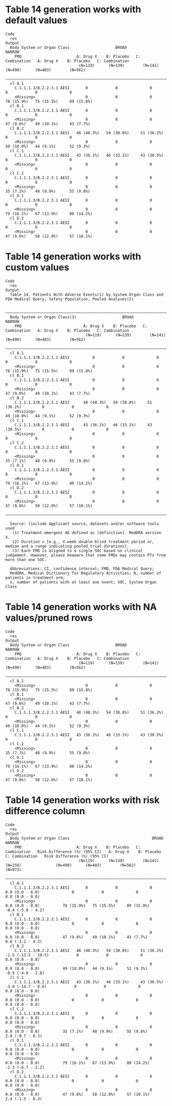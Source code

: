 # Table 14 generation works with default values

    Code
      res
    Output
      Body System or Organ Class                    BROAD                                      NARROW                 
        FMQ                        A: Drug X    B: Placebo   C: Combination   A: Drug X    B: Placebo   C: Combination
                                    (N=119)      (N=139)        (N=141)        (N=490)      (N=483)        (N=562)    
      ————————————————————————————————————————————————————————————————————————————————————————————————————————————————
      cl A.1                                                                                                          
        C.1.1.1.3/B.2.2.3.1 AESI       0            0              0              0            0              0       
        <Missing>                      0            0              0          78 (15.9%)   75 (15.5%)     89 (15.8%)  
      cl B.1                                                                                                          
        C.1.1.1.3/B.2.2.3.1 AESI       0            0              0              0            0              0       
        <Missing>                      0            0              0          47 (9.6%)    49 (10.1%)     43 (7.7%)   
      cl B.2                                                                                                          
        C.1.1.1.3/B.2.2.3.1 AESI   48 (40.3%)   54 (38.8%)     51 (36.2%)         0            0              0       
        <Missing>                      0            0              0          49 (10.0%)   44 (9.1%)      52 (9.3%)   
      cl C.1                                                                                                          
        C.1.1.1.3/B.2.2.3.1 AESI   43 (36.1%)   46 (33.1%)     43 (30.5%)         0            0              0       
        <Missing>                      0            0              0              0            0              0       
      cl C.2                                                                                                          
        C.1.1.1.3/B.2.2.3.1 AESI       0            0              0              0            0              0       
        <Missing>                      0            0              0          35 (7.1%)    48 (9.9%)      55 (9.8%)   
      cl D.1                                                                                                          
        C.1.1.1.3/B.2.2.3.1 AESI       0            0              0              0            0              0       
        <Missing>                      0            0              0          79 (16.1%)   67 (13.9%)     80 (14.2%)  
      cl D.2                                                                                                          
        C.1.1.1.3/B.2.2.3.1 AESI       0            0              0              0            0              0       
        <Missing>                      0            0              0          47 (9.6%)    58 (12.0%)     57 (10.1%)  

# Table 14 generation works with custom values

    Code
      res
    Output
      Table 14. Patients With Adverse Events(1) by System Organ Class and FDA Medical Query, Safety Population, Pooled Analyses(2)
      
      ———————————————————————————————————————————————————————————————————————————————————————————————————————————————————
      Body System or Organ Class(3)                    BROAD                                      NARROW                 
        FMQ                           A: Drug X    B: Placebo   C: Combination   A: Drug X    B: Placebo   C: Combination
                                       (N=119)      (N=139)        (N=141)        (N=490)      (N=483)        (N=562)    
      ———————————————————————————————————————————————————————————————————————————————————————————————————————————————————
      cl A.1                                                                                                             
        C.1.1.1.3/B.2.2.3.1 AESI          0            0              0              0            0              0       
        <Missing>                         0            0              0          78 (15.9%)   75 (15.5%)     89 (15.8%)  
      cl B.1                                                                                                             
        C.1.1.1.3/B.2.2.3.1 AESI          0            0              0              0            0              0       
        <Missing>                         0            0              0          47 (9.6%)    49 (10.1%)     43 (7.7%)   
      cl B.2                                                                                                             
        C.1.1.1.3/B.2.2.3.1 AESI      48 (40.3%)   54 (38.8%)     51 (36.2%)         0            0              0       
        <Missing>                         0            0              0          49 (10.0%)   44 (9.1%)      52 (9.3%)   
      cl C.1                                                                                                             
        C.1.1.1.3/B.2.2.3.1 AESI      43 (36.1%)   46 (33.1%)     43 (30.5%)         0            0              0       
        <Missing>                         0            0              0              0            0              0       
      cl C.2                                                                                                             
        C.1.1.1.3/B.2.2.3.1 AESI          0            0              0              0            0              0       
        <Missing>                         0            0              0          35 (7.1%)    48 (9.9%)      55 (9.8%)   
      cl D.1                                                                                                             
        C.1.1.1.3/B.2.2.3.1 AESI          0            0              0              0            0              0       
        <Missing>                         0            0              0          79 (16.1%)   67 (13.9%)     80 (14.2%)  
      cl D.2                                                                                                             
        C.1.1.1.3/B.2.2.3.1 AESI          0            0              0              0            0              0       
        <Missing>                         0            0              0          47 (9.6%)    58 (12.0%)     57 (10.1%)  
      ———————————————————————————————————————————————————————————————————————————————————————————————————————————————————
      
      Source: [include Applicant source, datasets and/or software tools used
       (1) Treatment-emergent AE defined as [definition]. MedDRA version X.
       (2) Duration = [e.g., X-week double-blind treatment period or, median and a range indicating pooled trial durations].
       (3) Each FMQ is aligned to a single SOC based on clinical judgement. However, please beaware that some FMQs may contain PTs from more than one SOC.
      
      Abbreviations: CI, confidence interval; FMQ, FDA Medical Query;
      MedDRA, Medical Dictionary for Regulatory Activities; N, number of patients in treatment arm;
      n, number of patients with at least one event; SOC, System Organ Class

# Table 14 generation works with NA values/pruned rows

    Code
      res
    Output
      Body System or Organ Class                    BROAD                                      NARROW                 
        FMQ                        A: Drug X    B: Placebo   C: Combination   A: Drug X    B: Placebo   C: Combination
                                    (N=119)      (N=139)        (N=141)        (N=490)      (N=483)        (N=562)    
      ————————————————————————————————————————————————————————————————————————————————————————————————————————————————
      cl A.1                                                                                                          
        <Missing>                      0            0              0          78 (15.9%)   75 (15.5%)     89 (15.8%)  
      cl B.1                                                                                                          
        <Missing>                      0            0              0          47 (9.6%)    49 (10.1%)     43 (7.7%)   
      cl B.2                                                                                                          
        C.1.1.1.3/B.2.2.3.1 AESI   48 (40.3%)   54 (38.8%)     51 (36.2%)         0            0              0       
        <Missing>                      0            0              0          49 (10.0%)   44 (9.1%)      52 (9.3%)   
      cl C.1                                                                                                          
        C.1.1.1.3/B.2.2.3.1 AESI   43 (36.1%)   46 (33.1%)     43 (30.5%)         0            0              0       
      cl C.2                                                                                                          
        <Missing>                      0            0              0          35 (7.1%)    48 (9.9%)      55 (9.8%)   
      cl D.1                                                                                                          
        <Missing>                      0            0              0          79 (16.1%)   67 (13.9%)     80 (14.2%)  
      cl D.2                                                                                                          
        <Missing>                      0            0              0          47 (9.6%)    58 (12.0%)     57 (10.1%)  

# Table 14 generation works with risk difference column

    Code
      res
    Output
      Body System or Organ Class                                    BROAD                                                                    NARROW                                 
        FMQ                        A: Drug X    B: Placebo   C: Combination   Risk Difference (%) (95% CI)   A: Drug X    B: Placebo   C: Combination   Risk Difference (%) (95% CI)
                                    (N=119)      (N=139)        (N=141)                 (N=258)               (N=490)      (N=483)        (N=562)                 (N=973)           
      ——————————————————————————————————————————————————————————————————————————————————————————————————————————————————————————————————————————————————————————————————————————————
      cl A.1                                                                                                                                                                        
        C.1.1.1.3/B.2.2.3.1 AESI       0            0              0                0.0 (0.0 - 0.0)              0            0              0                0.0 (0.0 - 0.0)       
        <Missing>                      0            0              0                0.0 (0.0 - 0.0)          78 (15.9%)   75 (15.5%)     89 (15.8%)          -0.4 (-5.0 - 4.2)      
      cl B.1                                                                                                                                                                        
        C.1.1.1.3/B.2.2.3.1 AESI       0            0              0                0.0 (0.0 - 0.0)              0            0              0                0.0 (0.0 - 0.0)       
        <Missing>                      0            0              0                0.0 (0.0 - 0.0)          47 (9.6%)    49 (10.1%)     43 (7.7%)            0.6 (-3.2 - 4.3)      
      cl B.2                                                                                                                                                                        
        C.1.1.1.3/B.2.2.3.1 AESI   48 (40.3%)   54 (38.8%)     51 (36.2%)         -1.5 (-13.5 - 10.5)            0            0              0                0.0 (0.0 - 0.0)       
        <Missing>                      0            0              0                0.0 (0.0 - 0.0)          49 (10.0%)   44 (9.1%)      52 (9.3%)           -0.9 (-4.6 - 2.8)      
      cl C.1                                                                                                                                                                        
        C.1.1.1.3/B.2.2.3.1 AESI   43 (36.1%)   46 (33.1%)     43 (30.5%)          -3.0 (-14.7 - 8.6)            0            0              0                0.0 (0.0 - 0.0)       
        <Missing>                      0            0              0                0.0 (0.0 - 0.0)              0            0              0                0.0 (0.0 - 0.0)       
      cl C.2                                                                                                                                                                        
        C.1.1.1.3/B.2.2.3.1 AESI       0            0              0                0.0 (0.0 - 0.0)              0            0              0                0.0 (0.0 - 0.0)       
        <Missing>                      0            0              0                0.0 (0.0 - 0.0)          35 (7.1%)    48 (9.9%)      55 (9.8%)            2.8 (-0.7 - 6.3)      
      cl D.1                                                                                                                                                                        
        C.1.1.1.3/B.2.2.3.1 AESI       0            0              0                0.0 (0.0 - 0.0)              0            0              0                0.0 (0.0 - 0.0)       
        <Missing>                      0            0              0                0.0 (0.0 - 0.0)          79 (16.1%)   67 (13.9%)     80 (14.2%)          -2.3 (-6.7 - 2.2)      
      cl D.2                                                                                                                                                                        
        C.1.1.1.3/B.2.2.3.1 AESI       0            0              0                0.0 (0.0 - 0.0)              0            0              0                0.0 (0.0 - 0.0)       
        <Missing>                      0            0              0                0.0 (0.0 - 0.0)          47 (9.6%)    58 (12.0%)     57 (10.1%)           2.4 (-1.5 - 6.3)      

